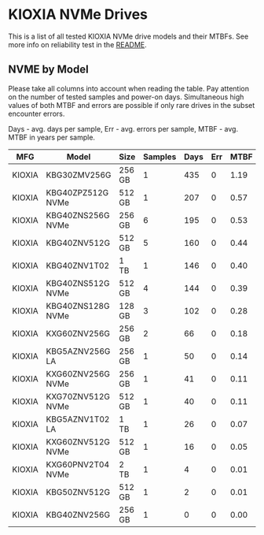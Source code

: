 KIOXIA NVMe Drives
==================

This is a list of all tested KIOXIA NVMe drive models and their MTBFs. See more
info on reliability test in the [README](https://github.com/bsdhw/SMART).

NVME by Model
------------

Please take all columns into account when reading the table. Pay attention on the
number of tested samples and power-on days. Simultaneous high values of both MTBF
and errors are possible if only rare drives in the subset encounter errors.

Days - avg. days per sample,
Err  - avg. errors per sample,
MTBF - avg. MTBF in years per sample.

| MFG       | Model              | Size   | Samples | Days  | Err   | MTBF |
|-----------|--------------------|--------|---------|-------|-------|------|
| KIOXIA    | KBG30ZMV256G       | 256 GB | 1       | 435   | 0     | 1.19   |
| KIOXIA    | KBG40ZPZ512G NVMe  | 512 GB | 1       | 207   | 0     | 0.57   |
| KIOXIA    | KBG40ZNS256G NVMe  | 256 GB | 6       | 195   | 0     | 0.53   |
| KIOXIA    | KBG40ZNV512G       | 512 GB | 5       | 160   | 0     | 0.44   |
| KIOXIA    | KBG40ZNV1T02       | 1 TB   | 1       | 146   | 0     | 0.40   |
| KIOXIA    | KBG40ZNS512G NVMe  | 512 GB | 4       | 144   | 0     | 0.39   |
| KIOXIA    | KBG40ZNS128G NVMe  | 128 GB | 3       | 102   | 0     | 0.28   |
| KIOXIA    | KXG60ZNV256G       | 256 GB | 2       | 66    | 0     | 0.18   |
| KIOXIA    | KBG5AZNV256G LA    | 256 GB | 1       | 50    | 0     | 0.14   |
| KIOXIA    | KXG60ZNV256G NVMe  | 256 GB | 1       | 41    | 0     | 0.11   |
| KIOXIA    | KXG70ZNV512G NVMe  | 512 GB | 1       | 40    | 0     | 0.11   |
| KIOXIA    | KBG5AZNV1T02 LA    | 1 TB   | 1       | 26    | 0     | 0.07   |
| KIOXIA    | KXG60ZNV512G NVMe  | 512 GB | 1       | 16    | 0     | 0.05   |
| KIOXIA    | KXG60PNV2T04 NVMe  | 2 TB   | 1       | 4     | 0     | 0.01   |
| KIOXIA    | KBG50ZNV512G       | 512 GB | 1       | 2     | 0     | 0.01   |
| KIOXIA    | KBG40ZNV256G       | 256 GB | 1       | 0     | 0     | 0.00   |
